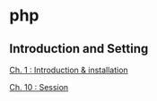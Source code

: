 # php

## Introduction and Setting 

[Ch. 1 : Introduction & installation](./PHP%20Introduction%20&%20Installation.htm)

[Ch. 10 : Session](./PHP%20Sessions.htm)


